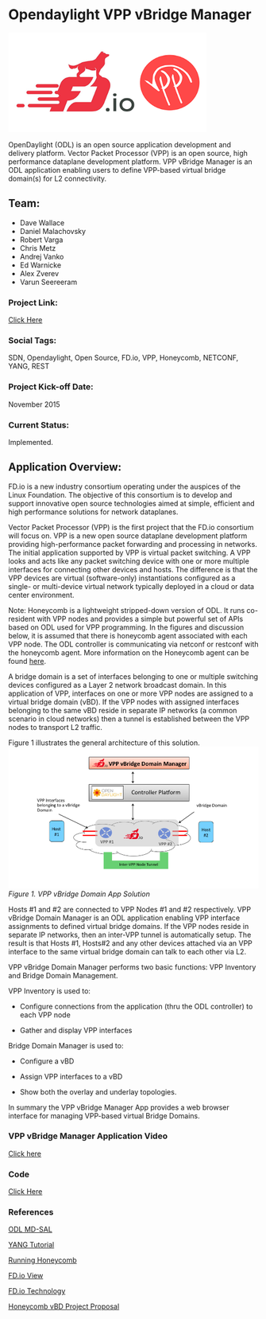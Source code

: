 # Opendaylight VPP vBridge Manager 

<img src="https://raw.githubusercontent.com/CiscoDevNet/vpp-odl/master/images/fdio-vpp.png" alt="alt text" width=400px height=200px>

OpenDaylight (ODL) is an open source application development and delivery platform. Vector Packet Processor (VPP) is an open source, high performance dataplane development platform. VPP vBridge Manager is an ODL application enabling users to define VPP-based virtual bridge domain(s) for L2 connectivity. 


## Team:

- Dave Wallace
- Daniel Malachovsky
- Robert Varga
- Chris Metz
- Andrej Vanko
- Ed Warnicke
- Alex Zverev
- Varun Seereeram

### Project Link:

[Click Here](https://github.com/CiscoDevNet/vpp-odl) 

### Social Tags:

SDN, Opendaylight, Open Source, FD.io, VPP, Honeycomb, NETCONF, YANG, REST

### Project Kick-off Date:

November 2015

### Current Status:

Implemented. 

## Application Overview:

FD.io is a new industry consortium operating under the auspices of the Linux Foundation. The objective of this consortium is to develop and support innovative open source technologies aimed at simple, efficient and high performance solutions for network dataplanes.  

Vector Packet Processor (VPP) is the first project that the FD.io consortium will focus on. VPP is a new open source dataplane development platform providing high-performance packet forwarding and processing in networks. The initial application supported by VPP is virtual packet switching. A VPP looks and acts like any packet switching device with one or more multiple interfaces for connecting other devices and hosts.  The difference is that the VPP devices are virtual (software-only) instantiations configured as a single- or multi-device virtual network typically deployed in a cloud or data center environment.

Note: Honeycomb is a lightweight stripped-down version of ODL. It runs co-resident with VPP nodes and provides a simple but powerful set of APIs based on ODL used for VPP programming. In the figures and discussion below, it is assumed that there is honeycomb agent associated with each VPP node. The ODL controller is communicating via netconf or restconf with the honeycomb agent. More information on the Honeycomb agent can be found [here](https://www.youtube.com/watch?v=ZqH9nwh83DI).  

A bridge domain is a set of interfaces belonging to one or multiple switching devices configured as a Layer 2 network broadcast domain. In this application of VPP, interfaces on one or more VPP nodes are assigned to a virtual bridge domain (vBD). If the VPP nodes with assigned interfaces belonging to the same vBD reside in separate IP networks (a common scenario in cloud networks) then a tunnel is established between the VPP nodes to transport L2 traffic.

Figure 1 illustrates the general architecture of this solution. 
![](https://raw.githubusercontent.com/CiscoDevNet/vpp-odl/master/images/VPP-app-arch.png)
*Figure 1. VPP vBridge Domain App Solution*

Hosts #1 and #2 are connected to VPP Nodes #1 and #2 respectively. VPP vBridge Domain Manager is an ODL application enabling VPP interface assignments to defined virtual bridge domains. If the VPP nodes reside in separate IP networks, then an inter-VPP tunnel is automatically setup. The result is that Hosts #1, Hosts#2 and any other devices attached via an VPP interface to the same virtual bridge domain can talk to each other via L2.

VPP vBridge Domain Manager performs two basic functions: VPP Inventory and Bridge Domain Management. 

VPP Inventory is used to:

- Configure connections from the application (thru the ODL controller) to each VPP node

- Gather and display VPP interfaces

Bridge Domain Manager is used to:

- Configure a vBD

- Assign VPP interfaces to a vBD

- Show both the overlay and underlay topologies. 

In summary the VPP vBridge Manager App provides a web browser interface for managing VPP-based virtual Bridge Domains.

### VPP vBridge Manager Application Video

[Click here](https://www.youtube.com/watch?v=vs1XzOOpaCo)
 
### Code

[Click Here](https://wiki.fd.io/view/Honeycomb) 

### References

[ODL MD-SAL](https://wiki.opendaylight.org/view/OpenDaylight_Controller%3aMD-SAL)

[YANG Tutorial](http://www.slideshare.net/tailfsystems/netconf-yang-tutorial)

[Running Honeycomb](https://wiki.fd.io/view/Honeycomb/Running_Honeycomb)

[FD.io View](https://wiki.fd.io/view/)

[FD.io Technology](https://fd.io/technology)

[Honeycomb vBD Project Proposal](https://wiki.opendaylight.org/images/6/63/HoneycombVBD.pdf)
